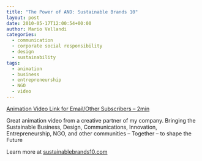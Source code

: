 ```yaml
---
title: "The Power of AND: Sustainable Brands 10"
layout: post
date: 2010-05-17T12:00:54+00:00
author: Mario Vellandi
categories:
  - communication
  - corporate social responsibility
  - design
  - sustainability
tags:
  - animation
  - business
  - entrepreneurship
  - NGO
  - video
---
```

[Animation Video Link for Email/Other Subscribers &#8211; 2min](http://vimeo.com/11472725)

Great animation video from a creative partner of my company. Bringing the Sustainable Business, Design, Communications, Innovation, Entrepreneurship, NGO, and other communities &#8211; Together &#8211; to shape the Future

Learn more at <a rel="nofollow" href="http://sustainablebrands10.com/">sustainablebrands10.com</a>
